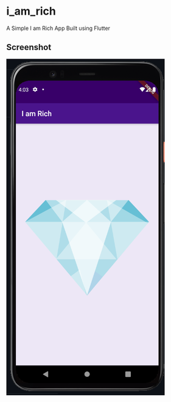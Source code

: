 # i_am_rich

A Simple I am Rich App Built using Flutter

## Screenshot

![alt text](https://github.com/ramishtaha/i_am_rich_flutter/blob/main/Screenshot_18.png?raw=true)
